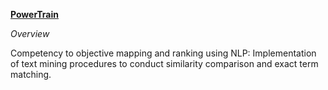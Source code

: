 <ins>**PowerTrain**</ins>

*Overview*

Competency to objective mapping and ranking using NLP: Implementation of text mining procedures to conduct similarity comparison and exact term matching.
